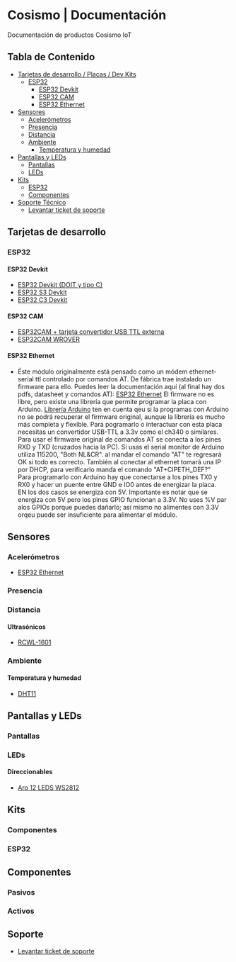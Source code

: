 Cosismo | Documentación 
=============

Documentación de productos Cosismo IoT

## Tabla de Contenido
- [Tarjetas de desarrollo / Placas / Dev Kits](#tarjetas-de-desarrollo)
  - [ESP32](#esp32)
    - [ESP32 Devkit](#esp32-devkit)
    - [ESP32 CAM](#esp32-cam)
    - [ESP32 Ethernet](#esp32-ethernet)
- [Sensores](#sensores)
  - [Acelerómetros](#acelerómetros)
  - [Presencia](#presencia)
  - [Distancia](#distancia)
  - [Ambiente](#ambiente)
    - [Temperatura y humedad](#temperatura-y-humedad)
- [Pantallas y LEDs](#pantallas-y-leds)
  - [Pantallas](#pantallas)
  - [LEDs](#leds)
- [Kits](#kits)
  - [ESP32](#esp32)
  - [Componentes](#componentes)
- [Soporte Técnico](#soporte)
  - [Levantar ticket de soporte](#levantar-ticket-de-soporte)


## Tarjetas de desarrollo
### ESP32
#### ESP32 Devkit
* [ESP32 Devkit  (DOIT y tipo C)](https://cosismo.github.io/docs/)
* [ESP32 S3 Devkit](https://cosismo.github.io/docs/)
* [ESP32 C3 Devkit](https://cosismo.github.io/docs/) 
#### ESP32 CAM
* [ESP32CAM + tarjeta convertidor USB TTL externa](https://cosismo.github.io/esp32-cam/)
* [ESP32CAM WROVER](https://cosismo.github.io/esp32-cam/)
#### ESP32 Ethernet
* Éste módulo originalmente está pensado como un módem ethernet-serial ttl controlado por comandos AT. De fábrica trae instalado un firmware para ello. Puedes leer la documentación aquí (al final hay dos pdfs, datasheet y comandos AT): [ESP32 Ethernet](https://www.seeedstudio.com/Ethernet-module-based-on-ESP32-series-WT32-ETH01-p-4736.html)
 El firmware no es libre, pero existe una librería que permite programar la placa con Arduino. [Librería Arduino](https://github.com/khoih-prog/WebServer_WT32_ETH01) ten en cuenta qeu si la programas con Arduino no se podrá recuperar el firmware original, aunque la librería es mucho más completa y flexible. 
Para pogramarlo o interactuar con esta placa necesitas un convertidor USB-TTL a 3.3v como el ch340 o similares.  Para usar el firmware original de comandos AT se conecta a los pines RXD y TXD (cruzados hacia la PC). Si usas el serial monitor de Arduino utiliza 115200, "Both NL&CR". al mandar el comando "AT" te regresará OK si todo es correcto. También al conectar al ethernet tomará una IP por DHCP, para verificarlo manda el comando "AT+CIPETH_DEF?"  
Para programarlo con Arduino hay que conectarse a los pines TX0 y RX0 y hacer un puente entre GND e IO0 antes de energizar la placa.  
EN los dos casos se energiza con 5V. Importante es notar que se energiza con 5V pero los pines GPIO funcionan a 3.3V. No uses %V par alos GPIOs porque puedes dañarlo; así mismo no alimentes con 3.3V orqeu puede ser insuficiente para alimentar el módulo.

## Sensores
### Acelerómetros
* [ESP32 Ethernet](https://cosismo.github.io/docs/)

### Presencia

### Distancia
#### Ultrasónicos
* [RCWL-1601](https://cosismo.github.io/docs/)
### Ambiente
#### Temperatura y humedad
* [DHT11](https://cosismo.github.io/docs/)

## Pantallas y LEDs
### Pantallas
### LEDs
#### Direccionables
* [Aro 12 LEDS WS2812](https://cosismo.github.io/docs/)

## Kits
### Componentes
### ESP32

## Componentes
### Pasivos
### Activos

## Soporte
* [Levantar ticket de soporte]([https://cosismo.github.io/docs/](https://docs.google.com/forms/d/e/1FAIpQLSfQZ-D-aTh0BjX7JpnXqClg9zYEThP5shqdUF2iM632KE8zrA/viewform))


